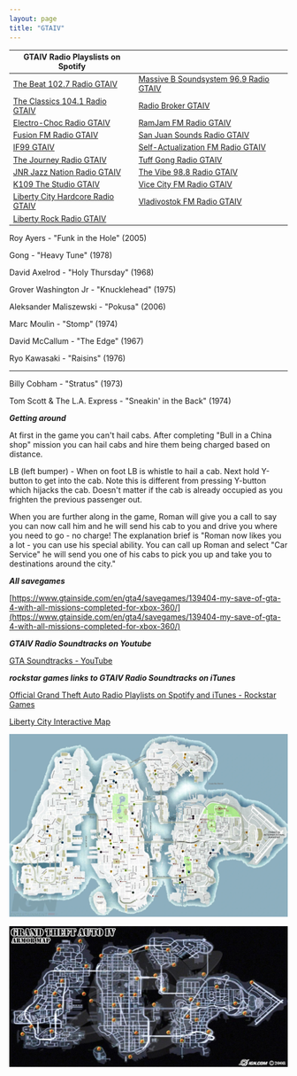 ```yaml
---
layout: page
title: "GTAIV"
---
```


| GTAIV Radio Playslists on Spotify |  |
|---|---|
| [The Beat 102.7 Radio GTAIV](https://open.spotify.com/playlist/1NpeX7SdfLdPmQSrO1baKJ) | [Massive B Soundsystem 96.9 Radio GTAIV](https://open.spotify.com/playlist/0s26q54k4iBpCjPrl4Dp5C) |
| [The Classics 104.1 Radio GTAIV](https://open.spotify.com/playlist/2FaorU2d9x75IHcDI0a5GF) | [Radio Broker GTAIV](https://open.spotify.com/playlist/0E8j9Bx0biVKLh9vdSXvYM) |
| [Electro-Choc Radio GTAIV](https://open.spotify.com/playlist/5bX3iDnZUbuISHicKjdkxO) | [RamJam FM Radio GTAIV](https://open.spotify.com/playlist/2CwnWq3cVtYpOmi9lVUiQH) |
| [Fusion FM Radio GTAIV](https://open.spotify.com/playlist/6X9LVacOdhPhNnPz695IQq) | [San Juan Sounds Radio GTAIV](https://open.spotify.com/playlist/1llfqQ0cKK2ybwgSVuAS4h) |
| [IF99 GTAIV](https://open.spotify.com/playlist/3Q77Xwal91t4Tf322PNSFu) | [Self-Actualization FM Radio GTAIV](https://open.spotify.com/playlist/3wdn0MMGJz99in7mXkdh8G) |
| [The Journey Radio GTAIV](https://open.spotify.com/playlist/00yNAfYcug6WWphfNL9UyE) | [Tuff Gong Radio GTAIV](https://open.spotify.com/playlist/0cIUxOwBxLRIHOB3jO1Otb) |
| [JNR Jazz Nation Radio GTAIV](https://open.spotify.com/playlist/2aPWcJXrXqG5mMxPFjZqpZ) | [The Vibe 98.8 Radio GTAIV](https://open.spotify.com/playlist/4Fg9S20VVaVjOM1iTuqoEh) |
| [K109 The Studio GTAIV](https://open.spotify.com/playlist/479scD9v0SUVK2EpyXpVYF) | [Vice City FM Radio GTAIV](https://open.spotify.com/playlist/5BLnAx7QmU6UKmTLmQLJx4) |
| [Liberty City Hardcore Radio GTAIV](https://open.spotify.com/playlist/7j5tAMUPNuhRFDcP1iClui) | [Vladivostok FM Radio GTAIV](https://open.spotify.com/playlist/0qXgySHbOxwHlvqX48cfuv) |
| [Liberty Rock Radio GTAIV](https://open.spotify.com/playlist/7fPsKKi3wguO9qD6LzCdjC) |  |


Roy Ayers - "Funk in the Hole" (2005) 

Gong - "Heavy Tune" (1978) 

David Axelrod - "Holy Thursday" (1968) 

Grover Washington Jr - "Knucklehead" (1975) 

Aleksander Maliszewski - "Pokusa" (2006)

Marc Moulin - "Stomp" (1974) 

David McCallum - "The Edge" (1967) 

Ryo Kawasaki - "Raisins" (1976) 

-------------------------------------------

Billy Cobham - "Stratus" (1973) 

Tom Scott & The L.A. Express - "Sneakin' in the Back" (1974) 


***Getting around***


At first in the game you can't hail cabs.  After completing "Bull in a China shop" mission you can hail cabs and hire them being charged based on distance.

LB (left bumper) - When on foot LB is whistle to hail a cab.  Next hold Y-button to get into the cab. Note this is different from pressing Y-button which hijacks the cab.  Doesn't matter if the cab is already occupied as you frighten the previous passenger out.

When you are further along in the game, Roman will give you a call to say you can now call him and he will send his cab to you and drive you where you need to go - no charge!   The explanation brief is "Roman now likes you a lot - you can use his special ability. You can call up Roman and select "Car Service" he will send you one of his cabs to pick you up and take you to destinations around the city."

***All savegames***

[https://www.gtainside.com/en/gta4/savegames/139404-my-save-of-gta-4-with-all-missions-completed-for-xbox-360/](https://www.gtainside.com/en/gta4/savegames/139404-my-save-of-gta-4-with-all-missions-completed-for-xbox-360/)

***GTAIV Radio Soundtracks on Youtube***

[GTA Soundtracks - YouTube](https://www.youtube.com/c/GTASoundtracks)

***rockstar games links to GTAIV Radio Soundtracks on iTunes***

[Official Grand Theft Auto Radio Playlists on Spotify and iTunes - Rockstar Games](https://www.rockstargames.com/newswire/article/k49a58878o99ak/official-grand-theft-auto-radio-playlists-on-spotify-and-itunes.html)


[Liberty City Interactive Map](https://mapgenie.io/grand-theft-auto-4/maps/liberty-city)


![LIberty City Map with street names](/assets/Liberty_City_Road_Map_12.webp)

![GTA4 Armor Map](/assets/GTA4%20Armor%20Map.jpeg)
